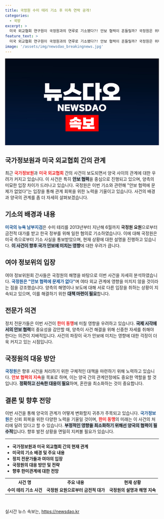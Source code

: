 ```yaml
---
title: 국정원 수미 테리 기소 후 미측 연락 공개!
categories:
  - 국방
excerpt: >
  미국 외교협회 연구원이 국정원과의 연루로 기소됐다?! 안보 협력이 흔들릴까? 국정원은 위태로운 일 없다고 해명하며 양국 관계를 강조했다. 그 배경을 확인해보세요!
feature_text: >
  미국 외교협회 연구원이 국정원과의 연루로 기소됐다?! 안보 협력이 흔들릴까? 국정원은 위태로운 일 없다고 해명하며 양국 관계를 강조했다. 그 배경을 확인해보세요!
image: '/assets/img/newsdao_breakingnews.jpg'
---
```


<p><img src="/assets/img/newsdao_breakingnews.jpg" alt="implanttips 속보" /></p>

<h2 data-ke-size="size26">국가정보원과 미국 외교협회 간의 관계</h2>

<p data-ke-size="size16">최근 <b><span style="color: #ee2323;">국가정보원</span></b>과 <b><span style="color: #ee2323;">미국 외교협회</span></b> 간의 사건이 보도되면서 양국 사이의 관계에 대한 우려가 커지고 있습니다. 이 사건은 특히 <b><span style="background-color: #21538527;">안보 협력</span></b>을 중심으로 진행되고 있으며, 양측의 미묘한 입장 차이가 드러나고 있습니다. 국정원은 이번 기소와 관련해 "안보 협력에 문제가 없었다"는 입장을 통해 관계 회복을 위한 노력을 기울이고 있습니다. 사건의 배경과 양국의 관계를 좀 더 자세히 살펴보겠습니다.</p>

<h2 data-ke-size="size26">기소의 배경과 내용</h2>

<p data-ke-size="size16"><b><span style="color: #1a5490;">미국의 뉴욕 남부지검</span></b>은 수미 테리를 2013년부터 지난해 6월까지 <b><span style="ee2323;">국정원 요원</span></b>으로부터 금전적 대가를 받고 한국 정부를 위해 일한 혐의로 기소하였습니다. 이에 대해 국정원은 미국 측으로부터 기소 사실을 통보받았으며, 현재 상황에 대한 설명을 진행하고 있습니다. <b><span style="background-color: #21538527;">이 사건이 향후 국가 안보에 미치는 영향</span></b>에 대한 우려가 큽니다.</p>

<h2 data-ke-size="size26">여야 정보위의 입장</h2>

<p data-ke-size="size16">여야 정보위원회 간사들은 국정원의 해명을 바탕으로 이번 사건을 자세히 분석하였습니다. <b><span style="color: #1a5490;">국정원은 "안보 협력에 문제가 없다"</span></b>며 여타 외교 관계에 영향을 미치지 않을 것이라는 점을 강조했습니다. 양측의 해명이나 보도에 대해 서로 다른 입장을 취하는 상황이 지속되고 있으며, 이를 해결하기 위한 <b><span style="background-color: #21538527;">대책 마련이 필요</span></b>합니다.</p>

<h2 data-ke-size="size26">전문가 의견</h2>

<p data-ke-size="size16">정치 전문가들은 이번 사건이 <b><span style="color: #ee2323;">한미 동맹</span></b>에 미칠 영향을 우려하고 있습니다. <b><span style="background-color: #21538527;">국제 시각에서의 안보 협력</span></b>의 중요성을 감안할 때, 양측이 사건 해결을 위해 신중한 자세를 취해야 한다는 의견이 지배적입니다. 사건의 파장이 국가 안보에 미치는 영향에 대한 걱정이 더욱 커지고 있는 시점입니다.</p>

<h2 data-ke-size="size26">국정원의 대응 방안</h2>

<p data-ke-size="size16"><b><span style="color: #1a5490;">국정원</span></b>은 향후 사건을 처리하기 위한 구체적인 대책을 마련하기 위해 노력하고 있습니다. <b><span style="color: #ee2323;">안보 협력의 지속</span></b>을 목표로 하며, 이는 양국 간의 관계안정에도 중요한 역할을 할 것입니다. <b><span style="background-color: #21538527;">정확하고 신속한 대응이 필요</span></b>하며, 혼란을 최소화하는 것이 중요합니다.</p>

<h2 data-ke-size="size26">결론 및 향후 전망</h2>

<p data-ke-size="size16">이번 사건을 통해 양국의 관계가 어떻게 변화할지 귀추가 주목되고 있습니다. <b><span style="color: #1a5490;">국가정보원</span></b>은 신뢰 회복을 위한 다양한 노력을 기울일 것이며, <b><span style="color: #ee2323;">한미 동맹</span></b>의 미래는 이 사건의 처리에 달려 있다고 할 수 있습니다. <b><span style="background-color: #21538527;">부정적인 영향을 최소화하기 위해선 양국의 협력이 필수적</span></b>입니다. 향후 발전 상황을 면밀히 지켜볼 필요가 있습니다.</p>

<hr>

<ul>
    <li><b>국가정보원과 미국 외교협회 간의 현재 관계</b></li>
    <li><b>미국의 기소 배경 및 주요 내용</b></li>
    <li><b>정치 전문가들과 여야의 입장</b></li>
    <li><b>국정원의 대응 방안 및 전략</b></li>
    <li><b>향후 한미관계에 대한 전망</b></li>
</ul>

<table style="width: 100%;">
    <tr>
        <td style="text-align: center; height: 17px;"><b>사건 명</b></td>
        <td style="text-align: center; height: 17px;"><b>주요 내용</b></td>
        <td style="text-align: center; height: 17px;"><b>현재 상황</b></td>
    </tr>
    <tr>
        <td style="text-align: center; height: 17px;"><b>수미 테리 기소 사건</b></td>
        <td style="text-align: center; height: 17px;"><b>국정원 요원으로부터 금전적 대가</b></td>
        <td style="text-align: center; height: 17px;"><b>국정원의 설명과 해명 지속</b></td>
    </tr>
</table>

<p data-ke-size="size16">&nbsp;</p>
실시간 뉴스 속보는, <a href="https://newsdao.kr" rel="dofollow">https://newsdao.kr</a>


